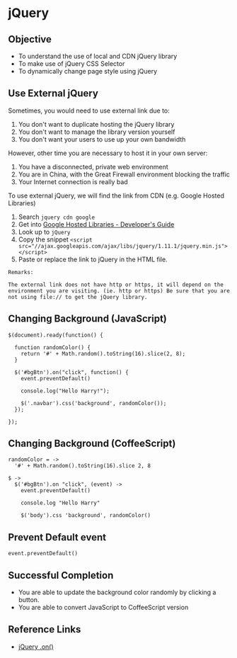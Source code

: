 # jQuery

## Objective

- To understand the use of local and CDN jQuery library
- To make use of jQuery CSS Selector
- To dynamically change page style using jQuery

## Use External jQuery

Sometimes, you would need to use external link due to: 

1. You don't want to duplicate hosting the jQuery library
2. You don't want to manage the library version yourself
3. You don't want your users to use up your own bandwidth

However, other time you are necessary to host it in your own server:

1. You have a disconnected, private web environment
2. You are in China, with the Great Firewall environment blocking the traffic
3. Your Internet connection is really bad

To use external jQuery, we will find the link from CDN (e.g. Google Hosted Libraries)

1. Search `jquery cdn google`
2. Get into [Google Hosted Libraries - Developer's Guide](https://developers.google.com/speed/libraries/devguide?hl=zh-tw)
3. Look up to `jQuery`
4. Copy the snippet `<script src="//ajax.googleapis.com/ajax/libs/jquery/1.11.1/jquery.min.js"></script>`
5. Paste or replace the link to jQuery in the HTML file.

```
Remarks:

The external link does not have http or https, it will depend on the environment you are visiting. (ie. http or https) Be sure that you are not using file:// to get the jQuery library.
```

## Changing Background (JavaScript)

```
$(document).ready(function() {

  function randomColor() {
    return '#' + Math.random().toString(16).slice(2, 8);
  }

  $('#bgBtn').on("click", function() {
    event.preventDefault()

    console.log("Hello Harry!");

    $('.navbar').css('background', randomColor());
  });

});
```

## Changing Background (CoffeeScript)

```
randomColor = ->
  '#' + Math.random().toString(16).slice 2, 8

$ ->
  $('#bgBtn').on "click", (event) ->
    event.preventDefault()

    console.log "Hello Harry"

    $('body').css 'background', randomColor()
```

## Prevent Default event

```
event.preventDefault()
```

## Successful Completion

- You are able to update the background color randomly by clicking a button.
- You are able to convert JavaScript to CoffeeScript version

## Reference Links

- [jQuery .on()](http://api.jquery.com/on/)
